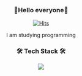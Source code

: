 <div align=center>
    </br>
    <h3 align="center"><b> 👋Hello everyone👋</b></h3>

[![Hits](https://hits.seeyoufarm.com/api/count/incr/badge.svg?url=https%3A%2F%2Fgithub.com%2FTaxzero&count_bg=%2379C83D&title_bg=%23555555&icon=&icon_color=%23E7E7E7&title=hits&edge_flat=false)](https://hits.seeyoufarm.com)
  
  
I am studying programming
</br>
  <h3 align="center"><b>🛠 Tech Stack 🛠</b></h3>

<img src="https://img.shields.io/badge/Python-3766AB?style=flat-square&logo=Python&logoColor=white"/></a>
</br>



</div>

</br>
